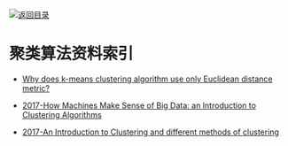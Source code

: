 [![返回目录](https://user-images.githubusercontent.com/5803001/38079637-ff0abcf0-3371-11e8-9b76-ad651620afc7.jpg)](https://github.com/wxyyxc1992/Awesome-Links) 

# 聚类算法资料索引

* [Why does k-means clustering algorithm use only Euclidean distance metric?](https://stats.stackexchange.com/questions/81481/why-does-k-means-clustering-algorithm-use-only-euclidean-distance-metric)

* [2017-How Machines Make Sense of Big Data: an Introduction to Clustering Algorithms](https://parg.co/bCm)
* [2017-An Introduction to Clustering and different methods of clustering](https://parg.co/bC7)
